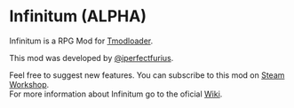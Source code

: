 # Infinitum (ALPHA)
Infinitum is a RPG Mod for [Tmodloader](https://github.com/tModLoader/tModLoader).

This mod was developed by [@iperfectfurius](https://github.com/iperfectfurius).

Feel free to suggest new features.
You can subscribe to this mod on [Steam Workshop](https://steamcommunity.com/sharedfiles/filedetails/?id=2868142337).<br>
For more information about Infinitum go to the oficial [Wiki](https://github.com/iperfectfurius/Infinitum/wiki).
